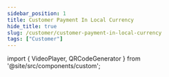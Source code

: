 ```yaml
---
sidebar_position: 1
title: Customer Payment In Local Currency
hide_title: true
slug: /customer/customer-payment-in-local-currency
tags: ["Customer"]
---
```


import { VideoPlayer, QRCodeGenerator } from '@site/src/components/custom';

<QRCodeGenerator url="https://www.youtube.com/embed/cg5t1mb_-AM?autoplay=1" />

<VideoPlayer 
  videoId="cg5t1mb_-AM" 
    title="Customer Payment In Local Currency"
/>
  